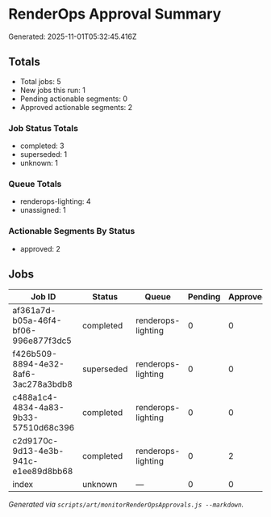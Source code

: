 # RenderOps Approval Summary

Generated: 2025-11-01T05:32:45.416Z

## Totals

- Total jobs: 5
- New jobs this run: 1
- Pending actionable segments: 0
- Approved actionable segments: 2

### Job Status Totals
- completed: 3
- superseded: 1
- unknown: 1

### Queue Totals
- renderops-lighting: 4
- unassigned: 1

### Actionable Segments By Status
- approved: 2

## Jobs

| Job ID | Status | Queue | Pending | Approved | Processed At |
|-------|--------|-------|---------|----------|--------------|
| af361a7d-b05a-46f4-bf06-996e877f3dc5 | completed | renderops-lighting | 0 | 0 | 2025-11-01T05:32:10Z |
| f426b509-8894-4e32-8af6-3ac278a3bdb8 | superseded | renderops-lighting | 0 | 0 | 2025-10-31T20:57:39Z |
| c488a1c4-4834-4a83-9b33-57510d68c396 | completed | renderops-lighting | 0 | 0 | 2025-10-31T20:57:39Z |
| c2d9170c-9d13-4e3b-941c-e1ee89d8bb68 | completed | renderops-lighting | 0 | 2 | 2025-10-31T12:46:29Z |
| index | unknown | — | 0 | 0 | — |

_Generated via `scripts/art/monitorRenderOpsApprovals.js --markdown`._

